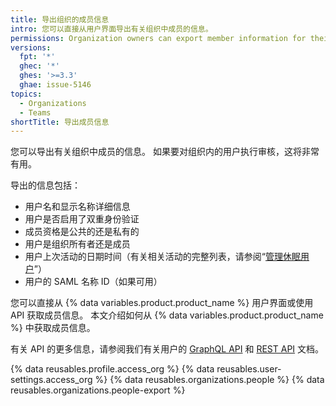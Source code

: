 ```yaml
---
title: 导出组织的成员信息
intro: 您可以直接从用户界面导出有关组织中成员的信息。
permissions: Organization owners can export member information for their organization.
versions:
  fpt: '*'
  ghec: '*'
  ghes: '>=3.3'
  ghae: issue-5146
topics:
  - Organizations
  - Teams
shortTitle: 导出成员信息
---
```


您可以导出有关组织中成员的信息。 如果要对组织内的用户执行审核，这将非常有用。

导出的信息包括：
- 用户名和显示名称详细信息
- 用户是否启用了双重身份验证
- 成员资格是公共的还是私有的
- 用户是组织所有者还是成员
- 用户上次活动的日期时间（有关相关活动的完整列表，请参阅“[管理休眠用户](/admin/user-management/managing-users-in-your-enterprise/managing-dormant-users)”）
- 用户的 SAML 名称 ID（如果可用）

您可以直接从 {% data variables.product.product_name %} 用户界面或使用 API 获取成员信息。 本文介绍如何从 {% data variables.product.product_name %} 中获取成员信息。

有关 API 的更多信息，请参阅我们有关用户的 [GraphQL API](/graphql/reference/objects#user) 和 [REST API](/rest/reference/users) 文档。

{% data reusables.profile.access_org %}
{% data reusables.user-settings.access_org %}
{% data reusables.organizations.people %}
{% data reusables.organizations.people-export %}
